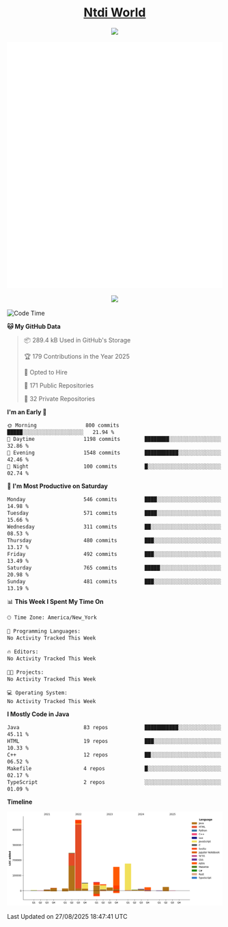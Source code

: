 <h1 align="center"><a href="https://www.ntdi.world">Ntdi World</a></h1>
<p align="center">
  <a href="https://github.com/n-tdi"><img src="https://readme-typing-svg.herokuapp.com?lines=FullStack+Developer;Web+Developer;Open-Source+Enthusiast;Java+Developer;Spigot-API%20Developer;&center=true&width=500&height=50"></a>
</p>

<div align="center">
  <img src="/github-metrics.svg"></img>
  
  <img src="https://komarev.com/ghpvc/?username=n-tdi&color=green"></img>
</div>

<!-- May use later.. idk -->
<!-- <a href="http://www.github.com/n-tdi"><img src="https://github-readme-stats.vercel.app/api?username=n-tdi&show_icons=true&hide=&count_private=true&title_color=0891b2&text_color=ffffff&icon_color=0891b2&bg_color=1c1917&hide_border=true&show_icons=true" alt="n-tdi's GitHub stats" /></a> -->

<!--START_SECTION:waka-->
![Code Time](http://img.shields.io/badge/Code%20Time-324%20hrs%2046%20mins-blue)

**🐱 My GitHub Data** 

> 📦 289.4 kB Used in GitHub's Storage 
 > 
> 🏆 179 Contributions in the Year 2025
 > 
> 💼 Opted to Hire
 > 
> 📜 171 Public Repositories 
 > 
> 🔑 32 Private Repositories 
 > 
**I'm an Early 🐤** 

```text
🌞 Morning                800 commits         █████░░░░░░░░░░░░░░░░░░░░   21.94 % 
🌆 Daytime                1198 commits        ████████░░░░░░░░░░░░░░░░░   32.86 % 
🌃 Evening                1548 commits        ███████████░░░░░░░░░░░░░░   42.46 % 
🌙 Night                  100 commits         █░░░░░░░░░░░░░░░░░░░░░░░░   02.74 % 
```
📅 **I'm Most Productive on Saturday** 

```text
Monday                   546 commits         ████░░░░░░░░░░░░░░░░░░░░░   14.98 % 
Tuesday                  571 commits         ████░░░░░░░░░░░░░░░░░░░░░   15.66 % 
Wednesday                311 commits         ██░░░░░░░░░░░░░░░░░░░░░░░   08.53 % 
Thursday                 480 commits         ███░░░░░░░░░░░░░░░░░░░░░░   13.17 % 
Friday                   492 commits         ███░░░░░░░░░░░░░░░░░░░░░░   13.49 % 
Saturday                 765 commits         █████░░░░░░░░░░░░░░░░░░░░   20.98 % 
Sunday                   481 commits         ███░░░░░░░░░░░░░░░░░░░░░░   13.19 % 
```


📊 **This Week I Spent My Time On** 

```text
🕑︎ Time Zone: America/New_York

💬 Programming Languages: 
No Activity Tracked This Week

🔥 Editors: 
No Activity Tracked This Week

🐱‍💻 Projects: 
No Activity Tracked This Week

💻 Operating System: 
No Activity Tracked This Week
```

**I Mostly Code in Java** 

```text
Java                     83 repos            ███████████░░░░░░░░░░░░░░   45.11 % 
HTML                     19 repos            ███░░░░░░░░░░░░░░░░░░░░░░   10.33 % 
C++                      12 repos            ██░░░░░░░░░░░░░░░░░░░░░░░   06.52 % 
Makefile                 4 repos             █░░░░░░░░░░░░░░░░░░░░░░░░   02.17 % 
TypeScript               2 repos             ░░░░░░░░░░░░░░░░░░░░░░░░░   01.09 % 
```



**Timeline**

![Lines of Code chart](https://raw.githubusercontent.com/n-tdi/n-tdi/main/assets/bar_graph.png)


 Last Updated on 27/08/2025 18:47:41 UTC
<!--END_SECTION:waka-->
